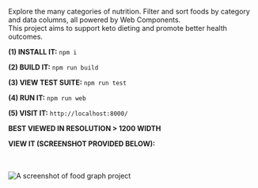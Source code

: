 Explore the many categories of nutrition. Filter and sort foods by category and data columns, all powered by Web Components.<br/>
This project aims to support keto dieting and promote better health outcomes.<br/>

**(1) INSTALL IT:**
```npm i```

**(2) BUILD IT:**
```npm run build```

**(3) VIEW TEST SUITE:**
```npm run test```

**(4) RUN IT:**
```npm run web```

**(5) VISIT IT:**
```http://localhost:8000/```

**BEST VIEWED IN RESOLUTION > 1200 WIDTH**<br/>

**VIEW IT (SCREENSHOT PROVIDED BELOW):**<br/><br/><br/>

<img src="../../blob/main/project-ss.png" alt="A screenshot of food graph project" />
